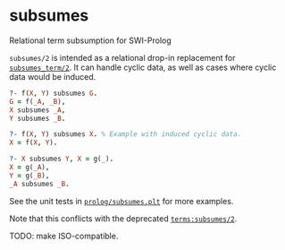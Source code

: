 # subsumes
Relational term subsumption for SWI-Prolog

`subsumes/2` is intended as a relational drop-in replacement for [`subsumes_term/2`](https://www.swi-prolog.org/pldoc/doc_for?object=subsumes_term/2). It can handle cyclic data, as well as cases where cyclic data would be induced.

```prolog
?- f(X, Y) subsumes G.
G = f(_A, _B),
X subsumes _A,
Y subsumes _B.

?- f(X, Y) subsumes X. % Example with induced cyclic data.
X = f(X, Y).

?- X subsumes Y, X = g(_).
X = g(_A),
Y = g(_B),
_A subsumes _B.
```

See the unit tests in [`prolog/subsumes.plt`](prolog/subsumes.plt) for more examples.

Note that this conflicts with the deprecated [`terms:subsumes/2`](https://www.swi-prolog.org/pldoc/doc_for?object=subsumes/2).

TODO: make ISO-compatible.
